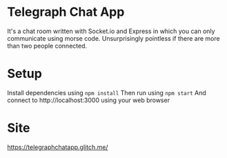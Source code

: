 # Telegraph Chat App
It's a chat room written with Socket.io and Express in which you can only communicate using morse code. Unsurprisingly pointless if there are more than two people connected.

# Setup
Install dependencies using ```npm install```
Then run using ```npm start```
And connect to http://localhost:3000 using your web browser

# Site
https://telegraphchatapp.glitch.me/
